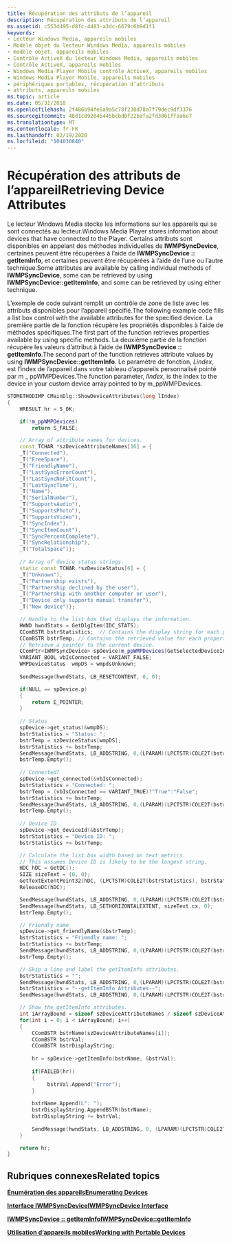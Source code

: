 ```yaml
---
title: Récupération des attributs de l’appareil
description: Récupération des attributs de l’appareil
ms.assetid: c553d495-d8fc-4483-a3dc-6679c6b9d1f1
keywords:
- Lecteur Windows Media, appareils mobiles
- Modèle objet du lecteur Windows Media, appareils mobiles
- modèle objet, appareils mobiles
- Contrôle ActiveX du lecteur Windows Media, appareils mobiles
- Contrôle ActiveX, appareils mobiles
- Windows Media Player Mobile contrôle ActiveX, appareils mobiles
- Windows Media Player Mobile, appareils mobiles
- périphériques portables, récupération d’attributs
- attributs, appareils mobiles
ms.topic: article
ms.date: 05/31/2018
ms.openlocfilehash: 2f486b94fe6a9a5c78f238d78a7f79dec9df3376
ms.sourcegitcommit: 48d1c892045445bcbd0f22bafa2fd3861ffaa6e7
ms.translationtype: MT
ms.contentlocale: fr-FR
ms.lasthandoff: 02/19/2020
ms.locfileid: "104030840"
---
```

# <a name="retrieving-device-attributes"></a><span data-ttu-id="b8ff9-112">Récupération des attributs de l’appareil</span><span class="sxs-lookup"><span data-stu-id="b8ff9-112">Retrieving Device Attributes</span></span>

<span data-ttu-id="b8ff9-113">Le lecteur Windows Media stocke les informations sur les appareils qui se sont connectés au lecteur.</span><span class="sxs-lookup"><span data-stu-id="b8ff9-113">Windows Media Player stores information about devices that have connected to the Player.</span></span> <span data-ttu-id="b8ff9-114">Certains attributs sont disponibles en appelant des méthodes individuelles de **IWMPSyncDevice**, certaines peuvent être récupérées à l’aide de **IWMPSyncDevice :: getItemInfo**, et certaines peuvent être récupérées à l’aide de l’une ou l’autre technique.</span><span class="sxs-lookup"><span data-stu-id="b8ff9-114">Some attributes are available by calling individual methods of **IWMPSyncDevice**, some can be retrieved by using **IWMPSyncDevice::getItemInfo**, and some can be retrieved by using either technique.</span></span>

<span data-ttu-id="b8ff9-115">L’exemple de code suivant remplit un contrôle de zone de liste avec les attributs disponibles pour l’appareil spécifié.</span><span class="sxs-lookup"><span data-stu-id="b8ff9-115">The following example code fills a list box control with the available attributes for the specified device.</span></span> <span data-ttu-id="b8ff9-116">La première partie de la fonction récupère les propriétés disponibles à l’aide de méthodes spécifiques.</span><span class="sxs-lookup"><span data-stu-id="b8ff9-116">The first part of the function retrieves properties available by using specific methods.</span></span> <span data-ttu-id="b8ff9-117">La deuxième partie de la fonction récupère les valeurs d’attribut à l’aide de **IWMPSyncDevice :: getItemInfo**.</span><span class="sxs-lookup"><span data-stu-id="b8ff9-117">The second part of the function retrieves attribute values by using **IWMPSyncDevice::getItemInfo**.</span></span> <span data-ttu-id="b8ff9-118">Le paramètre de fonction, *Lindex*, est l’index de l’appareil dans votre tableau d’appareils personnalisé pointé par m \_ ppWMPDevices.</span><span class="sxs-lookup"><span data-stu-id="b8ff9-118">The function parameter, *lIndex*, is the index to the device in your custom device array pointed to by m\_ppWMPDevices.</span></span>


```C++
STDMETHODIMP CMainDlg::ShowDeviceAttributes(long lIndex)
{
    HRESULT hr = S_OK;

    if(!m_ppWMPDevices)
        return S_FALSE;

    // Array of attribute names for devices.
    const TCHAR *szDeviceAttributeNames[16] = {
    _T("Connected"),
    _T("FreeSpace"),
    _T("FriendlyName"),
    _T("LastSyncErrorCount"),
    _T("LastSyncNoFitCount"),
    _T("LastSyncTime"),
    _T("Name"),
    _T("SerialNumber"),
    _T("SupportsAudio"),
    _T("SupportsPhoto"),
    _T("SupportsVideo"),
    _T("SyncIndex"),
    _T("SyncItemCount"),
    _T("SyncPercentComplete"),
    _T("SyncRelationship"),
    _T("TotalSpace")};
    
    // Array of device status strings.
    static const TCHAR *szDeviceStatus[6] = {
    _T("Unknown"),
    _T("Partnership exists"),
    _T("Partnership declined by the user"),
    _T("Partnership with another computer or user"),
    _T("Device only supports manual transfer"),
    _T("New device")};

    // Handle to the list box that displays the information.
    HWND hwndStats = GetDlgItem(IDC_STATS);
    CComBSTR bstrStatistics;  // Contains the display string for each property.
    CComBSTR bstrTemp; // Contains the retrieved value for each property.
    // Retrieve a pointer to the current device.
    CComPtr<IWMPSyncDevice> spDevice(m_ppWMPDevices[GetSelectedDeviceIndex()]);
    VARIANT_BOOL vbIsConnected = VARIANT_FALSE;
    WMPDeviceStatus  wmpDS = wmpdsUnknown;
    
    SendMessage(hwndStats, LB_RESETCONTENT, 0, 0);

    if(NULL == spDevice.p)
    {
        return E_POINTER;
    }
 
    // Status
    spDevice->get_status(&wmpDS);
    bstrStatistics = "Status: ";
    bstrTemp = szDeviceStatus[wmpDS];
    bstrStatistics += bstrTemp;
    SendMessage(hwndStats, LB_ADDSTRING, 0,(LPARAM)(LPCTSTR)COLE2T(bstrStatistics)); 
    bstrTemp.Empty();
    
    // Connected?
    spDevice->get_connected(&vbIsConnected);
    bstrStatistics = "Connected: ";
    bstrTemp = (vbIsConnected == VARIANT_TRUE)?"True":"False";
    bstrStatistics += bstrTemp;
    SendMessage(hwndStats, LB_ADDSTRING, 0,(LPARAM)(LPCTSTR)COLE2T(bstrStatistics));
    bstrTemp.Empty();
    
    // Device ID
    spDevice->get_deviceId(&bstrTemp);
    bstrStatistics = "Device ID: ";
    bstrStatistics += bstrTemp;

    // Calculate the list box width based on text metrics.
    // This assumes Device ID is likely to be the longest string.
    HDC hDC = GetDC();
    SIZE sizeText = {0, 0};
    GetTextExtentPoint32(hDC, (LPCTSTR)COLE2T(bstrStatistics), bstrStatistics.Length(), &sizeText);
    ReleaseDC(hDC);

    SendMessage(hwndStats, LB_ADDSTRING, 0,(LPARAM)(LPCTSTR)COLE2T(bstrStatistics)); 
    SendMessage(hwndStats, LB_SETHORIZONTALEXTENT, sizeText.cx, 0);
    bstrTemp.Empty();

    // Friendly name
    spDevice->get_friendlyName(&bstrTemp);
    bstrStatistics = "Friendly name: ";
    bstrStatistics += bstrTemp;
    SendMessage(hwndStats, LB_ADDSTRING, 0,(LPARAM)(LPCTSTR)COLE2T(bstrStatistics)); 
    bstrTemp.Empty();

    // Skip a line and label the getItemInfo attributes.
    bstrStatistics = "";
    SendMessage(hwndStats, LB_ADDSTRING, 0,(LPARAM)(LPCTSTR)COLE2T(bstrStatistics)); 
    bstrStatistics = "--getItemInfo Attributes--";
    SendMessage(hwndStats, LB_ADDSTRING, 0,(LPARAM)(LPCTSTR)COLE2T(bstrStatistics)); 

    // Show the getItemInfo attributes.
    int iArrayBound = sizeof szDeviceAttributeNames / sizeof szDeviceAttributeNames[0];
    for(int i = 0; i < iArrayBound; i++)
    {
        CComBSTR bstrName(szDeviceAttributeNames[i]);
        CComBSTR bstrVal;
        CComBSTR bstrDisplayString;
       
        hr = spDevice->getItemInfo(bstrName, &bstrVal);
  
        if(FAILED(hr))
        {
             bstrVal.Append("Error");
        }  
        
        bstrName.Append(L": ");
        bstrDisplayString.AppendBSTR(bstrName);
        bstrDisplayString += bstrVal;  
 
        SendMessage(hwndStats, LB_ADDSTRING, 0, (LPARAM)(LPCTSTR)COLE2T(bstrDisplayString));
    }    

    return hr;
}
```



## <a name="related-topics"></a><span data-ttu-id="b8ff9-119">Rubriques connexes</span><span class="sxs-lookup"><span data-stu-id="b8ff9-119">Related topics</span></span>

<dl> <dt>

[<span data-ttu-id="b8ff9-120">**Énumération des appareils**</span><span class="sxs-lookup"><span data-stu-id="b8ff9-120">**Enumerating Devices**</span></span>](enumerating-devices.md)
</dt> <dt>

[<span data-ttu-id="b8ff9-121">**Interface IWMPSyncDevice**</span><span class="sxs-lookup"><span data-stu-id="b8ff9-121">**IWMPSyncDevice Interface**</span></span>](/previous-versions/windows/desktop/api/wmp/nn-wmp-iwmpsyncdevice)
</dt> <dt>

[<span data-ttu-id="b8ff9-122">**IWMPSyncDevice :: getItemInfo**</span><span class="sxs-lookup"><span data-stu-id="b8ff9-122">**IWMPSyncDevice::getItemInfo**</span></span>](/previous-versions/windows/desktop/api/wmp/nf-wmp-iwmpsyncdevice-getiteminfo)
</dt> <dt>

[<span data-ttu-id="b8ff9-123">**Utilisation d’appareils mobiles**</span><span class="sxs-lookup"><span data-stu-id="b8ff9-123">**Working with Portable Devices**</span></span>](working-with-portable-devices.md)
</dt> </dl>

 

 




